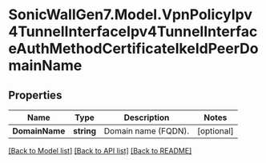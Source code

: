 # SonicWallGen7.Model.VpnPolicyIpv4TunnelInterfaceIpv4TunnelInterfaceAuthMethodCertificateIkeIdPeerDomainName

## Properties

Name | Type | Description | Notes
------------ | ------------- | ------------- | -------------
**DomainName** | **string** | Domain name (FQDN). | [optional] 

[[Back to Model list]](../README.md#documentation-for-models) [[Back to API list]](../README.md#documentation-for-api-endpoints) [[Back to README]](../README.md)

